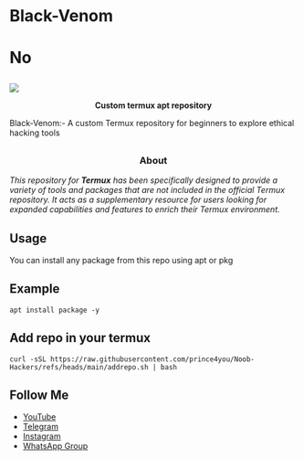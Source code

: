 # Black-Venom
# No<p align="center">
  <img src="img/Venom1black_2048x.jpg">
</p>

<p align="center"><b> Custom termux apt repository  </b></p>

Black-Venom:- A custom Termux repository for beginners to explore ethical hacking tools

##
<h3><p align="center">About</p></h3>
<i>This repository for <b>Termux</b> has been specifically designed to provide a variety of tools and packages that are not included in the official Termux repository. It acts as a supplementary resource for users looking for expanded capabilities and features to enrich their Termux environment.</i>


## Usage
You can install any package from this repo using apt or pkg
## Example
```
apt install package -y
```

## Add repo in your termux
```shell
curl -sSL https://raw.githubusercontent.com/prince4you/Noob-Hackers/refs/heads/main/addrepo.sh | bash
```
## Follow Me

- [YouTube](https://youtube.com/@noobcybertech2024?si=MVKSaevhkBnmceKZ)
- [Telegram](https://t.me/Annon4you)
- [Instagram](https://www.instagram.com/annon_4you)
- [WhatsApp Group](https://chat.whatsapp.com/DQHA1MZ46RYGlyIIOPZR2T)







